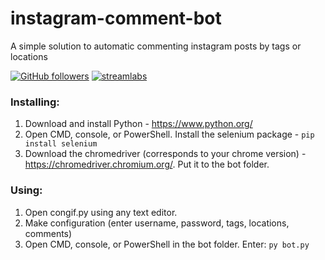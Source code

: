 # instagram-comment-bot
A simple solution to automatic commenting instagram posts by tags or locations

[![GitHub followers](https://img.shields.io/github/followers/Gunthersuper?label=Follow&style=social)](https://github.com/Gunthersuper)
[![streamlabs](https://img.shields.io/badge/Donate-%241-red)](https://streamlabs.com/gunther2/tip)


### Installing:
1. Download and install Python - https://www.python.org/
2. Open CMD, console, or PowerShell. Install the selenium package - `pip install selenium`
3. Download the chromedriver (corresponds to your chrome version) - https://chromedriver.chromium.org/. Put it to the bot folder.

### Using:
1. Open congif.py using any text editor.
2. Make configuration (enter username, password, tags, locations, comments)
3. Open CMD, console, or PowerShell in the bot folder. Enter: `py bot.py`

